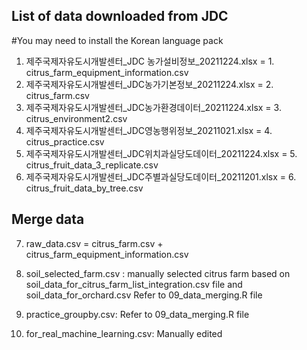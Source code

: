 ## List of data downloaded from JDC
#You may need to install the Korean language pack

1. 제주국제자유도시개발센터_JDC 농가설비정보_20211224.xlsx = 1. citrus_farm_equipment_information.csv
2. 제주국제자유도시개발센터_JDC농가기본정보_20211224.xlsx = 2. citrus_farm.csv
3. 제주국제자유도시개발센터_JDC농가환경데이터_20211224.xlsx = 3. citrus_environment2.csv
4. 제주국제자유도시개발센터_JDC영농행위정보_20211021.xlsx = 4. citrus_practice.csv
5. 제주국제자유도시개발센터_JDC위치과실당도데이터_20211224.xlsx = 5. citrus_fruit_data_3_replicate.csv
6. 제주국제자유도시개발센터_JDC주별과실당도데이터_20211201.xlsx = 6. citrus_fruit_data_by_tree.csv


## Merge data
7. raw_data.csv = citrus_farm.csv + citrus_farm_equipment_information.csv

8. soil_selected_farm.csv : manually selected citrus farm based on soil_data_for_citrus_farm_list_integration.csv file and soil_data_for_orchard.csv
Refer to 09_data_merging.R file
 
9. practice_groupby.csv: Refer to 09_data_merging.R file

10. for_real_machine_learning.csv: Manually edited
